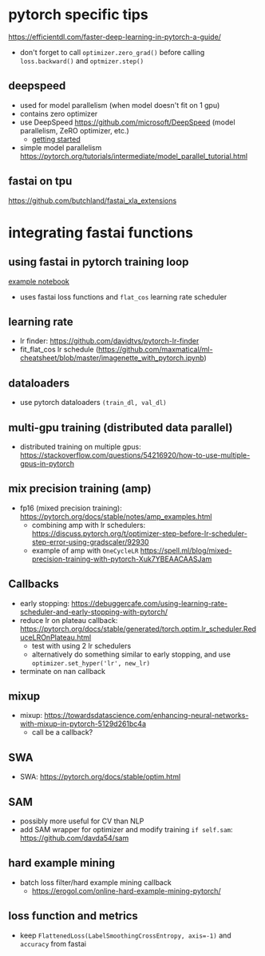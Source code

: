 # pytorch specific tips
https://efficientdl.com/faster-deep-learning-in-pytorch-a-guide/

- don't forget to call `optimizer.zero_grad()` before calling `loss.backward()` and `optmizer.step()`

## deepspeed
- used for model parallelism (when model doesn't fit on 1 gpu)
- contains zero optimizer
- use DeepSpeed https://github.com/microsoft/DeepSpeed (model parallelism, ZeRO optimizer, etc.)
  - [getting started](https://www.deepspeed.ai/getting-started/)
- simple model parallelism https://pytorch.org/tutorials/intermediate/model_parallel_tutorial.html


## fastai on tpu
https://github.com/butchland/fastai_xla_extensions

# integrating fastai functions

## using fastai in pytorch training loop
[example notebook](https://github.com/maxmatical/ml-cheatsheet/blob/master/imagenette_with_pytorch.ipynb)
- uses fastai loss functions and `flat_cos` learning rate scheduler 

## learning rate 
- lr finder: https://github.com/davidtvs/pytorch-lr-finder
- fit_flat_cos lr schedule (https://github.com/maxmatical/ml-cheatsheet/blob/master/imagenette_with_pytorch.ipynb)


## dataloaders
- use pytorch dataloaders `(train_dl, val_dl)`

## multi-gpu training (distributed data parallel)
- distributed training on multiple gpus: https://stackoverflow.com/questions/54216920/how-to-use-multiple-gpus-in-pytorch

## mix precision training (amp)
- fp16 (mixed precision training): https://pytorch.org/docs/stable/notes/amp_examples.html
    - combining amp with lr schedulers: https://discuss.pytorch.org/t/optimizer-step-before-lr-scheduler-step-error-using-gradscaler/92930
    - example of amp with `OneCycleLR` https://spell.ml/blog/mixed-precision-training-with-pytorch-Xuk7YBEAACAASJam

## Callbacks
- early stopping: https://debuggercafe.com/using-learning-rate-scheduler-and-early-stopping-with-pytorch/
- reduce lr on plateau callback: https://pytorch.org/docs/stable/generated/torch.optim.lr_scheduler.ReduceLROnPlateau.html
    - test with using 2 lr schedulers
    - alternatively do something similar to early stopping, and use `optimizer.set_hyper('lr', new_lr)`
- terminate on nan callback

## mixup
- mixup: https://towardsdatascience.com/enhancing-neural-networks-with-mixup-in-pytorch-5129d261bc4a
  - call be a callback?

## SWA
- SWA: https://pytorch.org/docs/stable/optim.html

## SAM
- possibly more useful for CV than NLP
- add SAM wrapper for optimizer and modify training `if self.sam`: https://github.com/davda54/sam

## hard example mining
- batch loss filter/hard example mining callback
  - https://erogol.com/online-hard-example-mining-pytorch/

## loss function and metrics
- keep `FlattenedLoss(LabelSmoothingCrossEntropy, axis=-1)` and `accuracy` from fastai

